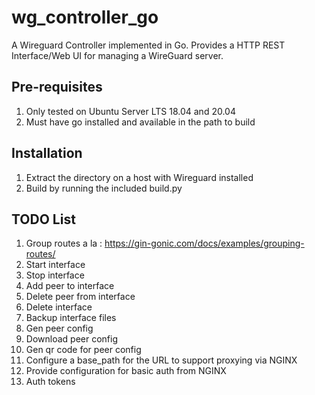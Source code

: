 # wg_controller_go

A Wireguard Controller implemented in Go. Provides a HTTP REST Interface/Web UI for managing a WireGuard server.

## Pre-requisites

1. Only tested on Ubuntu Server LTS 18.04 and 20.04
2. Must have go installed and available in the path to build

## Installation

1. Extract the directory on a host with Wireguard installed
2. Build by running the included build.py

## TODO List

1. Group routes a la : <https://gin-gonic.com/docs/examples/grouping-routes/>
2. Start interface
3. Stop interface
4. Add peer to interface
5. Delete peer from interface
6. Delete interface
7. Backup interface files
8. Gen peer config
9. Download peer config
10. Gen qr code for peer config
11. Configure a base_path for the URL to support proxying via NGINX
12. Provide configuration for basic auth from NGINX
13. Auth tokens
